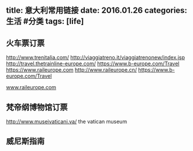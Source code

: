 title: 意大利常用链接
date: 2016.01.26
categories: 生活 #分类
tags: [life]
---

## 火车票订票
http://www.trenitalia.com/
http://viaggiatreno.it/viaggiatrenonew/index.jsp
http://travel.thetrainline-europe.com/
https://www.b-europe.com/Travel
https://www.raileurope.com
http://www.raileurope.cn/
https://www.b-europe.com/Travel

www.raileurope.com
## 梵帝纲博物馆订票
http://www.museivaticani.va/
the vatican museum

## 威尼斯指南

##